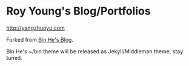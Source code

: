 Roy Young's Blog/Portfolios
========================
http://yangzhuoyu.com

Forked from [Bin He's Blog](https://github.com/beenhero/beenhero.com/tree/master).

Bin He's ~/bin theme will be released as Jekyll/Middleman theme, stay tuned.
